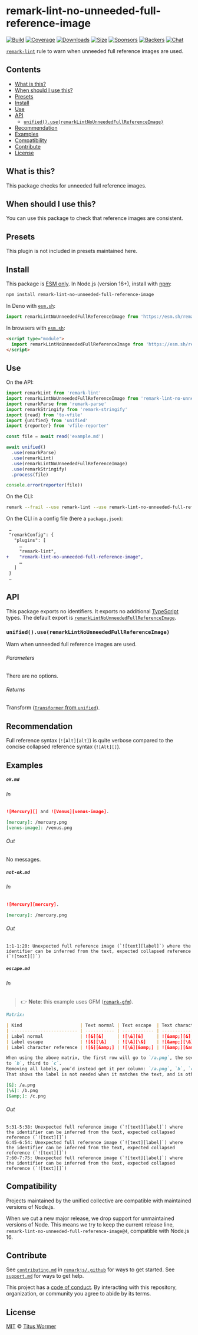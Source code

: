 <!--This file is generated-->

# remark-lint-no-unneeded-full-reference-image

[![Build][badge-build-image]][badge-build-url]
[![Coverage][badge-coverage-image]][badge-coverage-url]
[![Downloads][badge-downloads-image]][badge-downloads-url]
[![Size][badge-size-image]][badge-size-url]
[![Sponsors][badge-funding-sponsors-image]][badge-funding-url]
[![Backers][badge-funding-backers-image]][badge-funding-url]
[![Chat][badge-chat-image]][badge-chat-url]

[`remark-lint`][github-remark-lint] rule to warn when unneeded full reference images are used.

## Contents

* [What is this?](#what-is-this)
* [When should I use this?](#when-should-i-use-this)
* [Presets](#presets)
* [Install](#install)
* [Use](#use)
* [API](#api)
  * [`unified().use(remarkLintNoUnneededFullReferenceImage)`](#unifieduseremarklintnounneededfullreferenceimage)
* [Recommendation](#recommendation)
* [Examples](#examples)
* [Compatibility](#compatibility)
* [Contribute](#contribute)
* [License](#license)

## What is this?

This package checks for unneeded full reference images.

## When should I use this?

You can use this package to check that reference images are consistent.

## Presets

This plugin is not included in presets maintained here.

## Install

This package is [ESM only][github-gist-esm].
In Node.js (version 16+),
install with [npm][npm-install]:

```sh
npm install remark-lint-no-unneeded-full-reference-image
```

In Deno with [`esm.sh`][esm-sh]:

```js
import remarkLintNoUnneededFullReferenceImage from 'https://esm.sh/remark-lint-no-unneeded-full-reference-image@4'
```

In browsers with [`esm.sh`][esm-sh]:

```html
<script type="module">
  import remarkLintNoUnneededFullReferenceImage from 'https://esm.sh/remark-lint-no-unneeded-full-reference-image@4?bundle'
</script>
```

## Use

On the API:

```js
import remarkLint from 'remark-lint'
import remarkLintNoUnneededFullReferenceImage from 'remark-lint-no-unneeded-full-reference-image'
import remarkParse from 'remark-parse'
import remarkStringify from 'remark-stringify'
import {read} from 'to-vfile'
import {unified} from 'unified'
import {reporter} from 'vfile-reporter'

const file = await read('example.md')

await unified()
  .use(remarkParse)
  .use(remarkLint)
  .use(remarkLintNoUnneededFullReferenceImage)
  .use(remarkStringify)
  .process(file)

console.error(reporter(file))
```

On the CLI:

```sh
remark --frail --use remark-lint --use remark-lint-no-unneeded-full-reference-image .
```

On the CLI in a config file (here a `package.json`):

```diff
 …
 "remarkConfig": {
   "plugins": [
     …
     "remark-lint",
+    "remark-lint-no-unneeded-full-reference-image",
     …
   ]
 }
 …
```

## API

This package exports no identifiers.
It exports no additional [TypeScript][typescript] types.
The default export is
[`remarkLintNoUnneededFullReferenceImage`][api-remark-lint-no-unneeded-full-reference-image].

### `unified().use(remarkLintNoUnneededFullReferenceImage)`

Warn when unneeded full reference images are used.

###### Parameters

There are no options.

###### Returns

Transform ([`Transformer` from `unified`][github-unified-transformer]).

## Recommendation

Full reference syntax (`![Alt][alt]`) is quite verbose compared to
the concise collapsed reference syntax (`![Alt][]`).

## Examples

##### `ok.md`

###### In

```markdown
![Mercury][] and ![Venus][venus-image].

[mercury]: /mercury.png
[venus-image]: /venus.png
```

###### Out

No messages.

##### `not-ok.md`

###### In

```markdown
![Mercury][mercury].

[mercury]: /mercury.png
```

###### Out

```text
1:1-1:20: Unexpected full reference image (`![text][label]`) where the identifier can be inferred from the text, expected collapsed reference (`![text][]`)
```

##### `escape.md`

###### In

> 👉 **Note**: this example uses
> GFM ([`remark-gfm`][github-remark-gfm]).

```markdown
Matrix:

| Kind                      | Text normal | Text escape  | Text character reference |
| ------------------------- | ----------- | ------------ | ------------------------ |
| Label normal              | ![&][&]     | ![\&][&]     | ![&amp;][&]              |
| Label escape              | ![&][\&]    | ![\&][\&]    | ![&amp;][\&]             |
| Label character reference | ![&][&amp;] | ![\&][&amp;] | ![&amp;][&amp;]          |

When using the above matrix, the first row will go to `/a.png`, the second
to `b`, third to `c`.
Removing all labels, you’d instead get it per column: `/a.png`, `b`, `c`.
That shows the label is not needed when it matches the text, and is otherwise.

[&]: /a.png
[\&]: /b.png
[&amp;]: /c.png
```

###### Out

```text
5:31-5:38: Unexpected full reference image (`![text][label]`) where the identifier can be inferred from the text, expected collapsed reference (`![text][]`)
6:45-6:54: Unexpected full reference image (`![text][label]`) where the identifier can be inferred from the text, expected collapsed reference (`![text][]`)
7:60-7:75: Unexpected full reference image (`![text][label]`) where the identifier can be inferred from the text, expected collapsed reference (`![text][]`)
```

## Compatibility

Projects maintained by the unified collective are compatible with maintained
versions of Node.js.

When we cut a new major release, we drop support for unmaintained versions of
Node.
This means we try to keep the current release line,
`remark-lint-no-unneeded-full-reference-image@4`,
compatible with Node.js 16.

## Contribute

See [`contributing.md`][github-dotfiles-contributing] in [`remarkjs/.github`][github-dotfiles-health] for ways
to get started.
See [`support.md`][github-dotfiles-support] for ways to get help.

This project has a [code of conduct][github-dotfiles-coc].
By interacting with this repository, organization, or community you agree to
abide by its terms.

## License

[MIT][file-license] © [Titus Wormer][author]

[api-remark-lint-no-unneeded-full-reference-image]: #unifieduseremarklintnounneededfullreferenceimage

[author]: https://wooorm.com

[badge-build-image]: https://github.com/remarkjs/remark-lint/workflows/main/badge.svg

[badge-build-url]: https://github.com/remarkjs/remark-lint/actions

[badge-chat-image]: https://img.shields.io/badge/chat-discussions-success.svg

[badge-chat-url]: https://github.com/remarkjs/remark/discussions

[badge-coverage-image]: https://img.shields.io/codecov/c/github/remarkjs/remark-lint.svg

[badge-coverage-url]: https://codecov.io/github/remarkjs/remark-lint

[badge-downloads-image]: https://img.shields.io/npm/dm/remark-lint-no-unneeded-full-reference-image.svg

[badge-downloads-url]: https://www.npmjs.com/package/remark-lint-no-unneeded-full-reference-image

[badge-funding-backers-image]: https://opencollective.com/unified/backers/badge.svg

[badge-funding-sponsors-image]: https://opencollective.com/unified/sponsors/badge.svg

[badge-funding-url]: https://opencollective.com/unified

[badge-size-image]: https://img.shields.io/bundlejs/size/remark-lint-no-unneeded-full-reference-image

[badge-size-url]: https://bundlejs.com/?q=remark-lint-no-unneeded-full-reference-image

[esm-sh]: https://esm.sh

[file-license]: https://github.com/remarkjs/remark-lint/blob/main/license

[github-dotfiles-coc]: https://github.com/remarkjs/.github/blob/main/code-of-conduct.md

[github-dotfiles-contributing]: https://github.com/remarkjs/.github/blob/main/contributing.md

[github-dotfiles-health]: https://github.com/remarkjs/.github

[github-dotfiles-support]: https://github.com/remarkjs/.github/blob/main/support.md

[github-gist-esm]: https://gist.github.com/sindresorhus/a39789f98801d908bbc7ff3ecc99d99c

[github-remark-gfm]: https://github.com/remarkjs/remark-gfm

[github-remark-lint]: https://github.com/remarkjs/remark-lint

[github-unified-transformer]: https://github.com/unifiedjs/unified#transformer

[npm-install]: https://docs.npmjs.com/cli/install

[typescript]: https://www.typescriptlang.org
